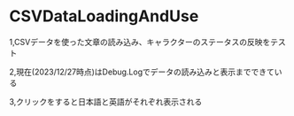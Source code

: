 # CSVDataLoadingAndUse
1,CSVデータを使った文章の読み込み、キャラクターのステータスの反映をテスト

2,現在(2023/12/27時点)はDebug.Logでデータの読み込みと表示までできている

3,クリックをすると日本語と英語がそれぞれ表示される

